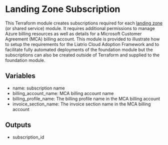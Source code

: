 # Landing Zone Subscription

This Terraform module creates subscriptions required for each [landing zone](./landing-zones) (or shared service) module. It requires additional permissions to manage Azure billing resources as well as details for a Microsoft Customer Agreement (MCA) billing account. This module is provided to illustrate how to setup the requirements for the Liatrio Cloud Adoption Framework and to facilitate fully automated deployments of the foundation module but the subscriptions can also be created outside of Terraform and supplied to the foundation module.

## Variables

 - name: subscription name
 - billing_account_name: MCA billing account name
 - billing_profile_name: The billing profile name in the MCA billing account
 - invoice_section_name: The invoice section name in the MCA billing account

## Outputs

 - subscription_id
